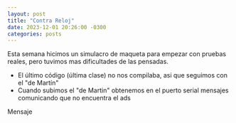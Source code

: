 ```yaml
---
layout: post
title: "Contra Reloj"
date: 2023-12-01 20:26:00 -0300
categories: posts
---
```


Esta semana hicimos un simulacro de maqueta para empezar con pruebas reales, pero tuvimos mas dificultades de las pensadas.
  -  El último código (última clase) no nos compilaba, asi que seguimos con el "de Martín"
  -  Cuando subimos el "de Martin" obtenemos en el puerto serial mensajes comunicando que no encuentra el ads

 Mensaje

 
